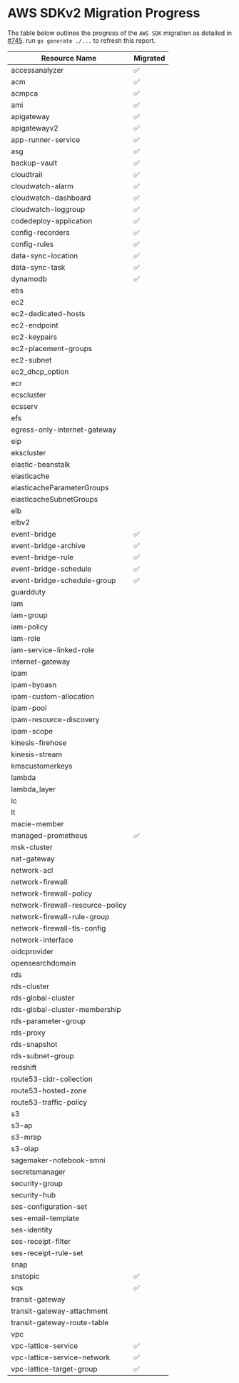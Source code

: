 # AWS SDKv2 Migration Progress

The table below outlines the progress of the `AWS SDK` migration as detailed in [#745](https://github.com/gruntwork-io/cloud-nuke/issues/745).
run `go generate ./...` to refresh this report.


| Resource Name                    | Migrated           |
|----------------------------------|--------------------|
| accessanalyzer                   | :white_check_mark: |
| acm                              | :white_check_mark: |
| acmpca                           | :white_check_mark: |
| ami                              | :white_check_mark: |
| apigateway                       | :white_check_mark: |
| apigatewayv2                     | :white_check_mark: |
| app-runner-service               | :white_check_mark: |
| asg                              | :white_check_mark: |
| backup-vault                     | :white_check_mark: |
| cloudtrail                       | :white_check_mark: |
| cloudwatch-alarm                 | :white_check_mark: |
| cloudwatch-dashboard             | :white_check_mark: |
| cloudwatch-loggroup              | :white_check_mark: |
| codedeploy-application           | :white_check_mark: |
| config-recorders                 | :white_check_mark: |
| config-rules                     | :white_check_mark: |
| data-sync-location               | :white_check_mark: |
| data-sync-task                   | :white_check_mark: |
| dynamodb                         | :white_check_mark: |
| ebs                              |                    |
| ec2                              |                    |
| ec2-dedicated-hosts              |                    |
| ec2-endpoint                     |                    |
| ec2-keypairs                     |                    |
| ec2-placement-groups             |                    |
| ec2-subnet                       |                    |
| ec2_dhcp_option                  |                    |
| ecr                              |                    |
| ecscluster                       |                    |
| ecsserv                          |                    |
| efs                              |                    |
| egress-only-internet-gateway     |                    |
| eip                              |                    |
| ekscluster                       |                    |
| elastic-beanstalk                |                    |
| elasticache                      |                    |
| elasticacheParameterGroups       |                    |
| elasticacheSubnetGroups          |                    |
| elb                              |                    |
| elbv2                            |                    |
| event-bridge                     | :white_check_mark: |
| event-bridge-archive             | :white_check_mark: |
| event-bridge-rule                | :white_check_mark: |
| event-bridge-schedule            | :white_check_mark: |
| event-bridge-schedule-group      | :white_check_mark: |
| guardduty                        |                    |
| iam                              |                    |
| iam-group                        |                    |
| iam-policy                       |                    |
| iam-role                         |                    |
| iam-service-linked-role          |                    |
| internet-gateway                 |                    |
| ipam                             |                    |
| ipam-byoasn                      |                    |
| ipam-custom-allocation           |                    |
| ipam-pool                        |                    |
| ipam-resource-discovery          |                    |
| ipam-scope                       |                    |
| kinesis-firehose                 |                    |
| kinesis-stream                   |                    |
| kmscustomerkeys                  |                    |
| lambda                           |                    |
| lambda_layer                     |                    |
| lc                               |                    |
| lt                               |                    |
| macie-member                     |                    |
| managed-prometheus               | :white_check_mark: |
| msk-cluster                      |                    |
| nat-gateway                      |                    |
| network-acl                      |                    |
| network-firewall                 |                    |
| network-firewall-policy          |                    |
| network-firewall-resource-policy |                    |
| network-firewall-rule-group      |                    |
| network-firewall-tls-config      |                    |
| network-interface                |                    |
| oidcprovider                     |                    |
| opensearchdomain                 |                    |
| rds                              |                    |
| rds-cluster                      |                    |
| rds-global-cluster               |                    |
| rds-global-cluster-membership    |                    |
| rds-parameter-group              |                    |
| rds-proxy                        |                    |
| rds-snapshot                     |                    |
| rds-subnet-group                 |                    |
| redshift                         |                    |
| route53-cidr-collection          |                    |
| route53-hosted-zone              |                    |
| route53-traffic-policy           |                    |
| s3                               |                    |
| s3-ap                            |                    |
| s3-mrap                          |                    |
| s3-olap                          |                    |
| sagemaker-notebook-smni          |                    |
| secretsmanager                   |                    |
| security-group                   |                    |
| security-hub                     |                    |
| ses-configuration-set            |                    |
| ses-email-template               |                    |
| ses-identity                     |                    |
| ses-receipt-filter               |                    |
| ses-receipt-rule-set             |                    |
| snap                             |                    |
| snstopic                         | :white_check_mark: |
| sqs                              | :white_check_mark: |
| transit-gateway                  |                    |
| transit-gateway-attachment       |                    |
| transit-gateway-route-table      |                    |
| vpc                              |                    |
| vpc-lattice-service              | :white_check_mark: |
| vpc-lattice-service-network      | :white_check_mark: |
| vpc-lattice-target-group         | :white_check_mark: |
